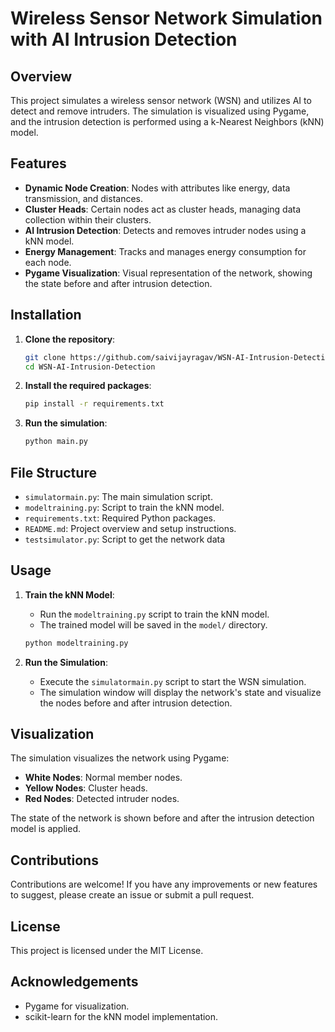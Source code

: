 # Wireless Sensor Network Simulation with AI Intrusion Detection

## Overview
This project simulates a wireless sensor network (WSN) and utilizes AI to detect and remove intruders. The simulation is visualized using Pygame, and the intrusion detection is performed using a k-Nearest Neighbors (kNN) model.

## Features
- **Dynamic Node Creation**: Nodes with attributes like energy, data transmission, and distances.
- **Cluster Heads**: Certain nodes act as cluster heads, managing data collection within their clusters.
- **AI Intrusion Detection**: Detects and removes intruder nodes using a kNN model.
- **Energy Management**: Tracks and manages energy consumption for each node.
- **Pygame Visualization**: Visual representation of the network, showing the state before and after intrusion detection.

## Installation
1. **Clone the repository**:
    ```bash
    git clone https://github.com/saivijayragav/WSN-AI-Intrusion-Detection.git
    cd WSN-AI-Intrusion-Detection
    ```

2. **Install the required packages**:
    ```bash
    pip install -r requirements.txt
    ```

3. **Run the simulation**:
    ```bash
    python main.py
    ```

## File Structure
- `simulatormain.py`: The main simulation script.
- `modeltraining.py`: Script to train the kNN model.
- `requirements.txt`: Required Python packages.
- `README.md`: Project overview and setup instructions.
- `testsimulator.py`: Script to get the network data

## Usage
1. **Train the kNN Model**:
    - Run the `modeltraining.py` script to train the kNN model.
    - The trained model will be saved in the `model/` directory.

    ```bash
    python modeltraining.py
    ```

2. **Run the Simulation**:
    - Execute the `simulatormain.py` script to start the WSN simulation.
    - The simulation window will display the network's state and visualize the nodes before and after intrusion detection.


## Visualization
The simulation visualizes the network using Pygame:
- **White Nodes**: Normal member nodes.
- **Yellow Nodes**: Cluster heads.
- **Red Nodes**: Detected intruder nodes.

The state of the network is shown before and after the intrusion detection model is applied.

## Contributions
Contributions are welcome! If you have any improvements or new features to suggest, please create an issue or submit a pull request.

## License
This project is licensed under the MIT License.

## Acknowledgements
- Pygame for visualization.
- scikit-learn for the kNN model implementation.
